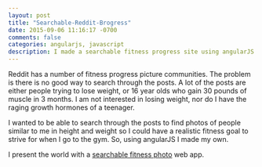 ```yaml
---
layout: post
title: "Searchable-Reddit-Brogress"
date: 2015-09-06 11:16:17 -0700
comments: false
categories: angularjs, javascript
description: I made a searchable fitness progress site using angularJS
---
```

Reddit has a number of fitness progress picture communities. The problem is there is no good way to search through the posts. A lot of the posts are either people trying to lose weight, or 16 year olds who gain 30 pounds of muscle in 3 months. I am not interested in losing weight, nor do I have the raging growth hormones of a teenager.

I wanted to be able to search through the posts to find photos of people similar to me in height and weight so I could have a realistic fitness goal to strive for when I go to the gym. So, using angularJS I made my own. 

I present the world with a <a href='http://brogress.smoothiegains.com/'>searchable fitness photo</a> web app.

